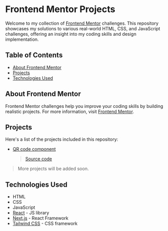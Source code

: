 # Frontend Mentor Projects

Welcome to my collection of [Frontend Mentor](https://www.frontendmentor.io/) challenges. This repository showcases my solutions to various real-world HTML, CSS, and JavaScript challenges, offering an insight into my coding skills and design implementation.

## Table of Contents
- [About Frontend Mentor](#about-frontend-mentor)
- [Projects](#projects)
- [Technologies Used](#technologies-used)

## About Frontend Mentor
Frontend Mentor challenges help you improve your coding skills by building realistic projects. For more information, visit [Frontend Mentor](https://www.frontendmentor.io/).

## Projects
Here's a list of the projects included in this repository:
- [QR code component](https://albin0825.github.io/FrontendMentor/projects/qr-code-component)
	> [Source code](https://github.com/albin0825/FrontendMentor/src/app/projects/qr-code-component/)
> More projects will be added soon.

## Technologies Used
- HTML
- CSS
- JavaScript
- [React](https://reactjs.org/) - JS library
- [Next.js](https://nextjs.org/) - React Framework
- [Tailwind CSS](https://tailwindcss.com/) - CSS framework
